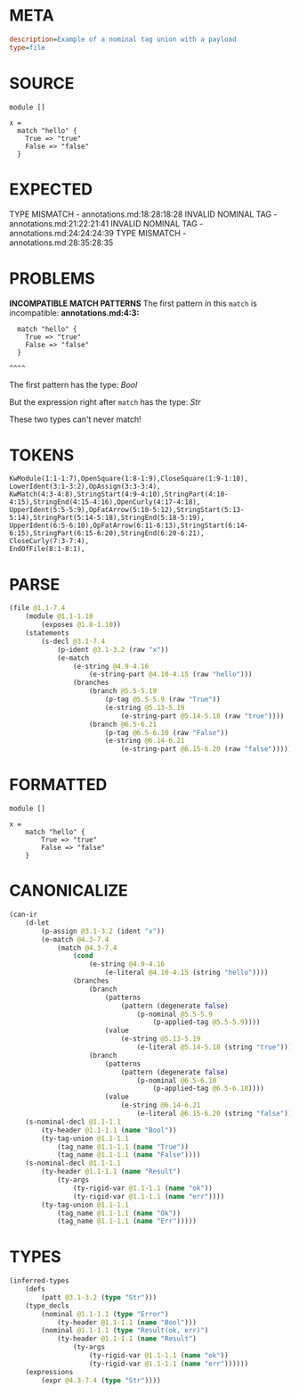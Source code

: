 # META
~~~ini
description=Example of a nominal tag union with a payload
type=file
~~~
# SOURCE
~~~roc
module []

x =
  match "hello" {
    True => "true"
    False => "false"
  }
~~~
# EXPECTED
TYPE MISMATCH - annotations.md:18:28:18:28
INVALID NOMINAL TAG - annotations.md:21:22:21:41
INVALID NOMINAL TAG - annotations.md:24:24:24:39
TYPE MISMATCH - annotations.md:28:35:28:35
# PROBLEMS
**INCOMPATIBLE MATCH PATTERNS**
The first pattern in this `match` is incompatible:
**annotations.md:4:3:**
```roc
  match "hello" {
    True => "true"
    False => "false"
  }
```
    ^^^^

The first pattern has the type:
    _Bool_

But the expression right after `match` has the type:
    _Str_

These two types can't never match!



# TOKENS
~~~zig
KwModule(1:1-1:7),OpenSquare(1:8-1:9),CloseSquare(1:9-1:10),
LowerIdent(3:1-3:2),OpAssign(3:3-3:4),
KwMatch(4:3-4:8),StringStart(4:9-4:10),StringPart(4:10-4:15),StringEnd(4:15-4:16),OpenCurly(4:17-4:18),
UpperIdent(5:5-5:9),OpFatArrow(5:10-5:12),StringStart(5:13-5:14),StringPart(5:14-5:18),StringEnd(5:18-5:19),
UpperIdent(6:5-6:10),OpFatArrow(6:11-6:13),StringStart(6:14-6:15),StringPart(6:15-6:20),StringEnd(6:20-6:21),
CloseCurly(7:3-7:4),
EndOfFile(8:1-8:1),
~~~
# PARSE
~~~clojure
(file @1.1-7.4
	(module @1.1-1.10
		(exposes @1.8-1.10))
	(statements
		(s-decl @3.1-7.4
			(p-ident @3.1-3.2 (raw "x"))
			(e-match
				(e-string @4.9-4.16
					(e-string-part @4.10-4.15 (raw "hello")))
				(branches
					(branch @5.5-5.19
						(p-tag @5.5-5.9 (raw "True"))
						(e-string @5.13-5.19
							(e-string-part @5.14-5.18 (raw "true"))))
					(branch @6.5-6.21
						(p-tag @6.5-6.10 (raw "False"))
						(e-string @6.14-6.21
							(e-string-part @6.15-6.20 (raw "false")))))))))
~~~
# FORMATTED
~~~roc
module []

x = 
	match "hello" {
		True => "true"
		False => "false"
	}
~~~
# CANONICALIZE
~~~clojure
(can-ir
	(d-let
		(p-assign @3.1-3.2 (ident "x"))
		(e-match @4.3-7.4
			(match @4.3-7.4
				(cond
					(e-string @4.9-4.16
						(e-literal @4.10-4.15 (string "hello"))))
				(branches
					(branch
						(patterns
							(pattern (degenerate false)
								(p-nominal @5.5-5.9
									(p-applied-tag @5.5-5.9))))
						(value
							(e-string @5.13-5.19
								(e-literal @5.14-5.18 (string "true")))))
					(branch
						(patterns
							(pattern (degenerate false)
								(p-nominal @6.5-6.10
									(p-applied-tag @6.5-6.10))))
						(value
							(e-string @6.14-6.21
								(e-literal @6.15-6.20 (string "false")))))))))
	(s-nominal-decl @1.1-1.1
		(ty-header @1.1-1.1 (name "Bool"))
		(ty-tag-union @1.1-1.1
			(tag_name @1.1-1.1 (name "True"))
			(tag_name @1.1-1.1 (name "False"))))
	(s-nominal-decl @1.1-1.1
		(ty-header @1.1-1.1 (name "Result")
			(ty-args
				(ty-rigid-var @1.1-1.1 (name "ok"))
				(ty-rigid-var @1.1-1.1 (name "err"))))
		(ty-tag-union @1.1-1.1
			(tag_name @1.1-1.1 (name "Ok"))
			(tag_name @1.1-1.1 (name "Err")))))
~~~
# TYPES
~~~clojure
(inferred-types
	(defs
		(patt @3.1-3.2 (type "Str")))
	(type_decls
		(nominal @1.1-1.1 (type "Error")
			(ty-header @1.1-1.1 (name "Bool")))
		(nominal @1.1-1.1 (type "Result(ok, err)")
			(ty-header @1.1-1.1 (name "Result")
				(ty-args
					(ty-rigid-var @1.1-1.1 (name "ok"))
					(ty-rigid-var @1.1-1.1 (name "err"))))))
	(expressions
		(expr @4.3-7.4 (type "Str"))))
~~~
